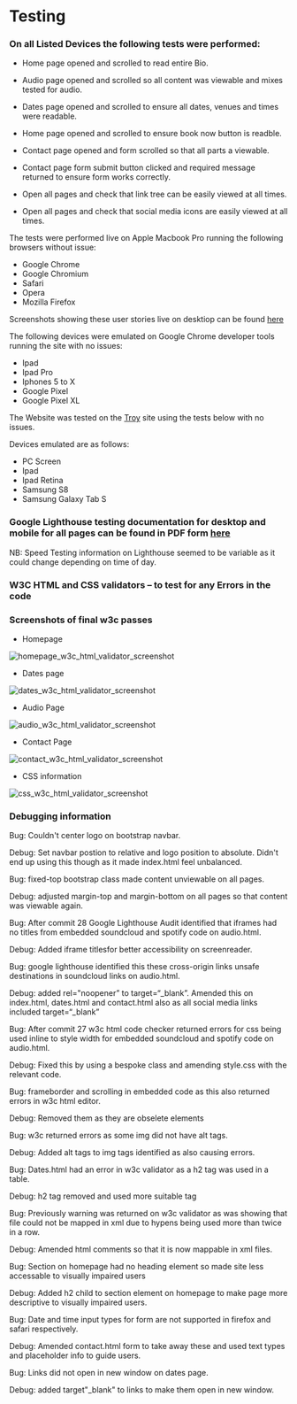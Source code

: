 # Testing

### On all Listed Devices the following tests were performed:

- Home page opened and scrolled to read entire Bio.

- Audio page opened and scrolled so all content was viewable and mixes tested for audio.

- Dates page opened and scrolled to ensure all dates, venues and times were readable.

- Home page opened and scrolled to ensure book now button is readble.

- Contact page opened and form scrolled so that all parts a viewable.

- Contact page form submit button clicked and required message returned to ensure form works correctly.

- Open all pages and check that link tree can be easily viewed at all times.

- Open all pages and check that social media icons are easily viewed at all times.

The tests were performed live on Apple Macbook Pro running the following browsers without issue:

- Google Chrome
- Google Chromium
- Safari
- Opera
- Mozilla Firefox

Screenshots showing these user stories live on desktiop can be found [here](https://github.com/markj0hnst0n/fauxdjsmilestoneproj1/tree/master/readme)

The following devices were emulated on Google Chrome developer tools running the site with no issues:

- Ipad
- Ipad Pro
- Iphones 5 to X
- Google Pixel
- Google Pixel XL

The Website was tested on the [Troy](http://troy.labs.daum.net/) site using the tests below with no issues.

Devices emulated are as follows:

- PC Screen
- Ipad
- Ipad Retina
- Samsung S8
- Samsung Galaxy Tab S

### Google Lighthouse testing documentation for desktop and mobile for all pages can be found in PDF form [here](https://github.com/markj0hnst0n/fauxdjsmilestoneproj1/tree/master/testing_information)

NB: Speed Testing information on Lighthouse seemed to be variable as it could change depending on time of day.

### W3C HTML and CSS validators – to test for any Errors in the code

### Screenshots of final w3c passes

- Homepage

![homepage_w3c_html_validator_screenshot](testing_information/homepage_w3c_html_validator_screenshot.png)

- Dates page

![dates_w3c_html_validator_screenshot](testing_information/dates_w3c_html_validator_screenshot.png)

- Audio Page

![audio_w3c_html_validator_screenshot](testing_information/audio_w3c_html_validator_screenshot.png)

- Contact Page

![contact_w3c_html_validator_screenshot](testing_information/contact_w3c_html_validator_screenshot.png)

- CSS information

![css_w3c_html_validator_screenshot](testing_information/css_w3c_validator_screenshot.png)

### Debugging information

Bug: Couldn't center logo on bootstrap navbar.

Debug: Set navbar postion to relative and logo position to absolute.  Didn't end up using this though as it made index.html feel unbalanced.

Bug: fixed-top bootstrap class made content unviewable on all pages.

Debug: adjusted margin-top and margin-bottom on all pages so that content was viewable again.

Bug: After commit 28 Google Lighthouse Audit identified that iframes had no titles from embedded soundcloud and spotify code on audio.html.  

Debug: Added iframe titlesfor better accessibility on screenreader.

Bug: google lighthouse identified this these cross-origin links unsafe destinations in soundcloud links on audio.html.

Debug: added rel="noopener” to target=“_blank”.  Amended this on index.html, dates.html and contact.html also as all social media links included target=“_blank”

Bug: After commit 27 w3c html code checker returned errors for css being used inline to style width for embedded soundcloud and spotify code on audio.html.  

Debug: Fixed this by using a bespoke class and amending style.css with the relevant code.

Bug: frameborder and scrolling in embedded code as this also returned errors in w3c html editor.  

Debug: Removed them as they are obselete elements 

Bug: w3c returned errors as some img did not have alt tags.

Debug: Added alt tags to img tags identified as also causing errors.

Bug: Dates.html had an error in w3c validator as a h2 tag was used in a table. 

Debug: h2 tag removed and used more suitable tag

Bug: Previously warning was returned on w3c validator as was showing that file could not be mapped in xml due to hypens being used more than twice in a row.

Debug: Amended html comments so that it is now mappable in xml files.  

Bug: Section on homepage had no heading element so made site less accessable to visually impaired users

Debug: Added h2 child to section element on homepage to make page more descriptive to visually impaired users. 

Bug: Date and time input types for form are not supported in firefox and safari respectively.

Debug: Amended contact.html form to take away these and used text types and placeholder info to guide users.

Bug: Links did not open in new window on dates page.

Debug: added target"_blank" to links to make them open in new window.
